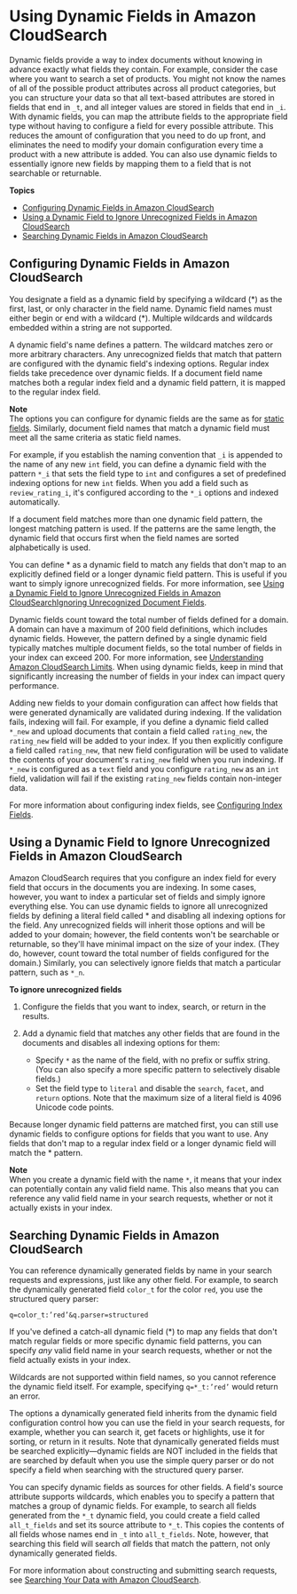 # Using Dynamic Fields in Amazon CloudSearch<a name="using-dynamic-fields"></a>

Dynamic fields provide a way to index documents without knowing in advance exactly what fields they contain\. For example, consider the case where you want to search a set of products\. You might not know the names of all of the possible product attributes across all product categories, but you can structure your data so that all text\-based attributes are stored in fields that end in `_t`, and all integer values are stored in fields that end in `_i`\. With dynamic fields, you can map the attribute fields to the appropriate field type without having to configure a field for every possible attribute\. This reduces the amount of configuration that you need to do up front, and eliminates the need to modify your domain configuration every time a product with a new attribute is added\. You can also use dynamic fields to essentially ignore new fields by mapping them to a field that is not searchable or returnable\.

**Topics**
+ [Configuring Dynamic Fields in Amazon CloudSearch](#configuring-dynamic-fields)
+ [Using a Dynamic Field to Ignore Unrecognized Fields in Amazon CloudSearch](#ignoring-fields)
+ [Searching Dynamic Fields in Amazon CloudSearch](#searching-dynamic-fields)

## Configuring Dynamic Fields in Amazon CloudSearch<a name="configuring-dynamic-fields"></a>

You designate a field as a dynamic field by specifying a wildcard \(\*\) as the first, last, or only character in the field name\. Dynamic field names must either begin or end with a wildcard \(\*\)\. Multiple wildcards and wildcards embedded within a string are not supported\. 

A dynamic field's name defines a pattern\. The wildcard matches zero or more arbitrary characters\. Any unrecognized fields that match that pattern are configured with the dynamic field's indexing options\. Regular index fields take precedence over dynamic fields\. If a document field name matches both a regular index field and a dynamic field pattern, it is mapped to the regular index field\.

**Note**  
The options you can configure for dynamic fields are the same as for [static fields](configuring-index-fields.md)\. Similarly, document field names that match a dynamic field must meet all the same criteria as static field names\.

For example, if you establish the naming convention that `_i` is appended to the name of any new `int` field, you can define a dynamic field with the pattern `*_i` that sets the field type to `int` and configures a set of predefined indexing options for new `int` fields\. When you add a field such as `review_rating_i`, it's configured according to the `*_i` options and indexed automatically\.

If a document field matches more than one dynamic field pattern, the longest matching pattern is used\. If the patterns are the same length, the dynamic field that occurs first when the field names are sorted alphabetically is used\. 

You can define \* as a dynamic field to match any fields that don't map to an explicitly defined field or a longer dynamic field pattern\. This is useful if you want to simply ignore unrecognized fields\. For more information, see [Using a Dynamic Field to Ignore Unrecognized Fields in Amazon CloudSearchIgnoring Unrecognized Document Fields](#ignoring-fields)\.

Dynamic fields count toward the total number of fields defined for a domain\. A domain can have a maximum of 200 field definitions, which includes dynamic fields\. However, the pattern defined by a single dynamic field typically matches multiple document fields, so the total number of fields in your index can exceed 200\. For more information, see [Understanding Amazon CloudSearch Limits](limits.md)\. When using dynamic fields, keep in mind that significantly increasing the number of fields in your index can impact query performance\.

Adding new fields to your domain configuration can affect how fields that were generated dynamically are validated during indexing\. If the validation fails, indexing will fail\. For example, if you define a dynamic field called `*_new` and upload documents that contain a field called `rating_new`, the `rating_new` field will be added to your index\. If you then explicitly configure a field called `rating_new`, that new field configuration will be used to validate the contents of your document's `rating_new` field when you run indexing\. If `*_new` is configured as a `text` field and you configure `rating_new` as an `int` field, validation will fail if the existing `rating_new` fields contain non\-integer data\.

For more information about configuring index fields, see [Configuring Index Fields](configuring-index-fields.md)\.

## Using a Dynamic Field to Ignore Unrecognized Fields in Amazon CloudSearch<a name="ignoring-fields"></a>

Amazon CloudSearch requires that you configure an index field for every field that occurs in the documents you are indexing\. In some cases, however, you want to index a particular set of fields and simply ignore everything else\. You can use dynamic fields to ignore all unrecognized fields by defining a literal field called \* and disabling all indexing options for the field\. Any unrecognized fields will inherit those options and will be added to your domain; however, the field contents won't be searchable or returnable, so they'll have minimal impact on the size of your index\. \(They do, however, count toward the total number of fields configured for the domain\.\) Similarly, you can selectively ignore fields that match a particular pattern, such as `*_n`\. 

**To ignore unrecognized fields**

1. Configure the fields that you want to index, search, or return in the results\.

1. Add a dynamic field that matches any other fields that are found in the documents and disables all indexing options for them:
   + Specify `*` as the name of the field, with no prefix or suffix string\. \(You can also specify a more specific pattern to selectively disable fields\.\)
   + Set the field type to `literal` and disable the `search`, `facet`, and `return` options\. Note that the maximum size of a literal field is 4096 Unicode code points\.

Because longer dynamic field patterns are matched first, you can still use dynamic fields to configure options for fields that you want to use\. Any fields that don't map to a regular index field or a longer dynamic field will match the \* pattern\.

**Note**  
When you create a dynamic field with the name `*`, it means that your index can potentially contain any valid field name\. This also means that you can reference any valid field name in your search requests, whether or not it actually exists in your index\. 

## Searching Dynamic Fields in Amazon CloudSearch<a name="searching-dynamic-fields"></a>

You can reference dynamically generated fields by name in your search requests and expressions, just like any other field\. For example, to search the dynamically generated field `color_t` for the color `red`, you use the structured query parser:

```
q=color_t:’red’&q.parser=structured
```

If you've defined a catch\-all dynamic field \(\*\) to map any fields that don't match regular fields or more specific dynamic field patterns, you can specify *any* valid field name in your search requests, whether or not the field actually exists in your index\.

Wildcards are not supported within field names, so you cannot reference the dynamic field itself\. For example, specifying `q=*_t:’red’` would return an error\.

The options a dynamically generated field inherits from the dynamic field configuration control how you can use the field in your search requests, for example, whether you can search it, get facets or highlights, use it for sorting, or return in it results\. Note that dynamically generated fields must be searched explicitly—dynamic fields are NOT included in the fields that are searched by default when you use the simple query parser or do not specify a field when searching with the structured query parser\. 

You can specify dynamic fields as sources for other fields\. A field's source attribute supports wildcards, which enables you to specify a pattern that matches a group of dynamic fields\. For example, to search all fields generated from the `*_t` dynamic field, you could create a field called `all_t_fields` and set its source attribute to `*_t`\. This copies the contents of all fields whose names end in `_t` into `all_t_fields`\. Note, however, that searching this field will search *all* fields that match the pattern, not only dynamically generated fields\.

For more information about constructing and submitting search requests, see [Searching Your Data with Amazon CloudSearch](searching.md)\.